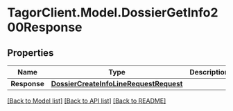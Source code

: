 # TagorClient.Model.DossierGetInfo200Response

## Properties

Name | Type | Description | Notes
------------ | ------------- | ------------- | -------------
**Response** | [**DossierCreateInfoLineRequestRequest**](DossierCreateInfoLineRequestRequest.md) |  | [optional] 

[[Back to Model list]](../README.md#documentation-for-models) [[Back to API list]](../README.md#documentation-for-api-endpoints) [[Back to README]](../README.md)

